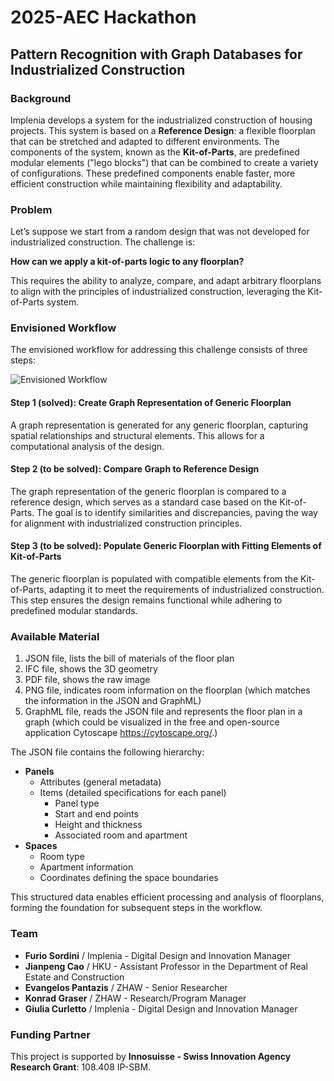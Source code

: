 # 2025-AEC Hackathon

## Pattern Recognition with Graph Databases for Industrialized Construction

### Background
Implenia develops a system for the industrialized construction of housing projects. This system is based on a **Reference Design**: a flexible floorplan that can be stretched and adapted to different environments. The components of the system, known as the **Kit-of-Parts**, are predefined modular elements ("lego blocks") that can be combined to create a variety of configurations. These predefined components enable faster, more efficient construction while maintaining flexibility and adaptability.

### Problem
Let’s suppose we start from a random design that was not developed for industrialized construction. The challenge is: 

**How can we apply a kit-of-parts logic to any floorplan?**

This requires the ability to analyze, compare, and adapt arbitrary floorplans to align with the principles of industrialized construction, leveraging the Kit-of-Parts system.

### Envisioned Workflow
The envisioned workflow for addressing this challenge consists of three steps:

![Envisioned Workflow](images/workflow.png)

#### Step 1 (solved): Create Graph Representation of Generic Floorplan
A graph representation is generated for any generic floorplan, capturing spatial relationships and structural elements. This allows for a computational analysis of the design.

#### Step 2 (to be solved): Compare Graph to Reference Design
The graph representation of the generic floorplan is compared to a reference design, which serves as a standard case based on the Kit-of-Parts. The goal is to identify similarities and discrepancies, paving the way for alignment with industrialized construction principles.

#### Step 3 (to be solved): Populate Generic Floorplan with Fitting Elements of Kit-of-Parts
The generic floorplan is populated with compatible elements from the Kit-of-Parts, adapting it to meet the requirements of industrialized construction. This step ensures the design remains functional while adhering to predefined modular standards.

### Available Material

1.	JSON file, lists the bill of materials of the floor plan
2.	IFC file, shows the 3D geometry
3.	PDF file, shows the raw image 
4.	PNG file, indicates room information on the floorplan (which matches the information in the JSON and GraphML)
5.	GraphML file, reads the JSON file and represents the floor plan in a graph (which could be visualized in the free and open-source application Cytoscape https://cytoscape.org/.)

The JSON file contains the following hierarchy:

- **Panels**
  - Attributes (general metadata)
  - Items (detailed specifications for each panel)
    - Panel type
    - Start and end points
    - Height and thickness
    - Associated room and apartment
- **Spaces**
  - Room type
  - Apartment information
  - Coordinates defining the space boundaries

This structured data enables efficient processing and analysis of floorplans, forming the foundation for subsequent steps in the workflow.

### Team
- **Furio Sordini** / Implenia - Digital Design and Innovation Manager  
- **Jianpeng Cao** / HKU - Assistant Professor in the Department of Real Estate and Construction
- **Evangelos Pantazis** / ZHAW - Senior Researcher    
- **Konrad Graser** / ZHAW - Research/Program Manager  
- **Giulia Curletto** / Implenia - Digital Design and Innovation Manager

### Funding Partner
This project is supported by **Innosuisse - Swiss Innovation Agency Research Grant**: 108.408 IP-SBM.
